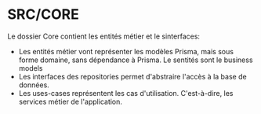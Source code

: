 # SRC/CORE
Le dossier Core contient les entités métier et le sinterfaces:

- Les entités métier vont représenter les modèles Prisma, 
mais sous forme domaine, sans dépendance à Prisma. Le sentités sont le business models
- Les interfaces des repositories permet d'abstraire l'accès à la base de données.
- Les uses-cases représentent les cas d'utilisation. C'est-à-dire, les services métier de l'application.